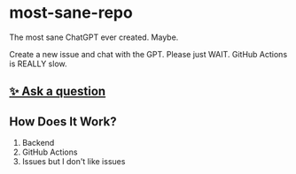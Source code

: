 # most-sane-repo

The most sane ChatGPT ever created. Maybe.

Create a new issue and chat with the GPT. Please just WAIT. GitHub Actions is REALLY slow.

## [✨ Ask a question](https://github.com/AWeirdScratcher/most-sane-repo/issues/new?title=ChatGPT&body=Write+something+here)

## How Does It Work?

1. Backend
2. GitHub Actions
3. Issues but I don't like issues
